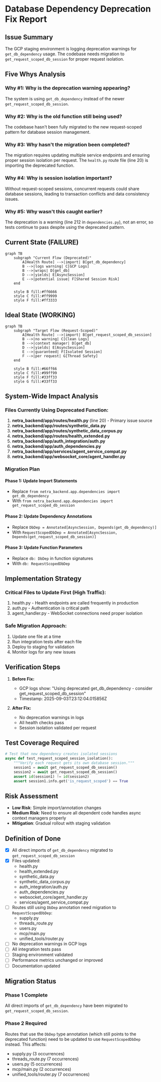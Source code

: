 # Database Dependency Deprecation Fix Report

## Issue Summary
The GCP staging environment is logging deprecation warnings for `get_db_dependency` usage. The codebase needs migration to `get_request_scoped_db_session` for proper request isolation.

## Five Whys Analysis

### Why #1: Why is the deprecation warning appearing?
The system is using `get_db_dependency` instead of the newer `get_request_scoped_db_session`.

### Why #2: Why is the old function still being used?
The codebase hasn't been fully migrated to the new request-scoped pattern for database session management.

### Why #3: Why hasn't the migration been completed?
The migration requires updating multiple service endpoints and ensuring proper session isolation per request. The `health.py` route file (line 20) is importing the deprecated function.

### Why #4: Why is session isolation important?
Without request-scoped sessions, concurrent requests could share database sessions, leading to transaction conflicts and data consistency issues.

### Why #5: Why wasn't this caught earlier?
The deprecation is a warning (line 212 in `dependencies.py`), not an error, so tests continue to pass despite using the deprecated pattern.

## Current State (FAILURE)

```mermaid
graph TB
    subgraph "Current Flow (Deprecated)"
        A[Health Route] -->|import| B[get_db_dependency]
        B -->|logs warning| C[GCP Logs]
        B -->|wraps| D[get_db]
        D -->|yields| E[AsyncSession]
        E -->|potential issue| F[Shared Session Risk]
    end
    
    style B fill:#ff6666
    style C fill:#ff9999
    style F fill:#ff3333
```

## Ideal State (WORKING)

```mermaid
graph TB
    subgraph "Target Flow (Request-Scoped)"
        A[Health Route] -->|import| B[get_request_scoped_db_session]
        B -->|no warning| C[Clean Logs]
        B -->|context manager| D[get_db]
        D -->|yields| E[AsyncSession]
        E -->|guaranteed| F[Isolated Session]
        F -->|per request| G[Thread Safety]
    end
    
    style B fill:#66ff66
    style C fill:#99ff99
    style F fill:#33ff33
    style G fill:#33ff33
```

## System-Wide Impact Analysis

### Files Currently Using Deprecated Function:
1. **netra_backend/app/routes/health.py** (line 20) - Primary issue source
2. **netra_backend/app/routes/synthetic_data.py**
3. **netra_backend/app/routes/synthetic_data_corpus.py**
4. **netra_backend/app/routes/health_extended.py**
5. **netra_backend/app/auth_integration/auth.py**
6. **netra_backend/app/auth_dependencies.py**
7. **netra_backend/app/services/agent_service_compat.py**
8. **netra_backend/app/websocket_core/agent_handler.py**

### Migration Plan

#### Phase 1: Update Import Statements
- Replace `from netra_backend.app.dependencies import get_db_dependency`
- With `from netra_backend.app.dependencies import get_request_scoped_db_session`

#### Phase 2: Update Dependency Annotations
- Replace `DbDep = Annotated[AsyncSession, Depends(get_db_dependency)]`
- With `RequestScopedDbDep = Annotated[AsyncSession, Depends(get_request_scoped_db_session)]`

#### Phase 3: Update Function Parameters
- Replace `db: DbDep` in function signatures
- With `db: RequestScopedDbDep`

## Implementation Strategy

### Critical Files to Update First (High Traffic):
1. health.py - Health endpoints are called frequently in production
2. auth.py - Authentication is critical path
3. agent_handler.py - WebSocket connections need proper isolation

### Safe Migration Approach:
1. Update one file at a time
2. Run integration tests after each file
3. Deploy to staging for validation
4. Monitor logs for any new issues

## Verification Steps

1. **Before Fix:**
   - GCP logs show: "Using deprecated get_db_dependency - consider get_request_scoped_db_session"
   - Timestamp: 2025-09-03T23:12:04.015856Z

2. **After Fix:**
   - No deprecation warnings in logs
   - All health checks pass
   - Session isolation validated per request

## Test Coverage Required

```python
# Test that new dependency creates isolated sessions
async def test_request_scoped_session_isolation():
    """Verify each request gets its own database session."""
    session1 = await get_request_scoped_db_session()
    session2 = await get_request_scoped_db_session()
    assert id(session1) != id(session2)
    assert session1.info.get('is_request_scoped') == True
```

## Risk Assessment

- **Low Risk**: Simple import/annotation changes
- **Medium Risk**: Need to ensure all dependent code handles async context managers properly  
- **Mitigation**: Gradual rollout with staging validation

## Definition of Done

- [x] All direct imports of `get_db_dependency` migrated to `get_request_scoped_db_session`
- [x] Files updated:
  - health.py
  - health_extended.py  
  - synthetic_data.py
  - synthetic_data_corpus.py
  - auth_integration/auth.py
  - auth_dependencies.py
  - websocket_core/agent_handler.py
  - services/agent_service_compat.py
- [ ] Routes still using `DbDep` annotation need migration to `RequestScopedDbDep`:
  - supply.py
  - threads_route.py
  - users.py
  - mcp/main.py
  - unified_tools/router.py
- [ ] No deprecation warnings in GCP logs
- [ ] All integration tests pass
- [ ] Staging environment validated
- [ ] Performance metrics unchanged or improved
- [ ] Documentation updated

## Migration Status

### Phase 1 Complete
All direct imports of `get_db_dependency` have been migrated to `get_request_scoped_db_session`.

### Phase 2 Required
Routes that use the `DbDep` type annotation (which still points to the deprecated function) need to be updated to use `RequestScopedDbDep` instead. This affects:
- supply.py (3 occurrences)
- threads_route.py (7 occurrences)
- users.py (5 occurrences)
- mcp/main.py (2 occurrences)
- unified_tools/router.py (7 occurrences)